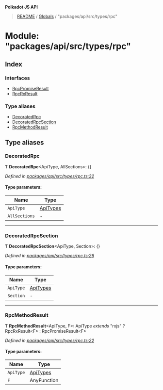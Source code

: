 **Polkadot JS API**

> [README](../README.md) / [Globals](../globals.md) / "packages/api/src/types/rpc"

# Module: "packages/api/src/types/rpc"

## Index

### Interfaces

* [RpcPromiseResult](../interfaces/_packages_api_src_types_rpc_.rpcpromiseresult.md)
* [RpcRxResult](../interfaces/_packages_api_src_types_rpc_.rpcrxresult.md)

### Type aliases

* [DecoratedRpc](_packages_api_src_types_rpc_.md#decoratedrpc)
* [DecoratedRpcSection](_packages_api_src_types_rpc_.md#decoratedrpcsection)
* [RpcMethodResult](_packages_api_src_types_rpc_.md#rpcmethodresult)

## Type aliases

### DecoratedRpc

Ƭ  **DecoratedRpc**\<ApiType, AllSections>: {}

*Defined in [packages/api/src/types/rpc.ts:32](https://github.com/polkadot-js/api/blob/c6bc664f8/packages/api/src/types/rpc.ts#L32)*

#### Type parameters:

Name | Type |
------ | ------ |
`ApiType` | [ApiTypes](_packages_api_src_types_base_.md#apitypes) |
`AllSections` | - |

___

### DecoratedRpcSection

Ƭ  **DecoratedRpcSection**\<ApiType, Section>: {}

*Defined in [packages/api/src/types/rpc.ts:26](https://github.com/polkadot-js/api/blob/c6bc664f8/packages/api/src/types/rpc.ts#L26)*

#### Type parameters:

Name | Type |
------ | ------ |
`ApiType` | [ApiTypes](_packages_api_src_types_base_.md#apitypes) |
`Section` | - |

___

### RpcMethodResult

Ƭ  **RpcMethodResult**\<ApiType, F>: ApiType *extends* \"rxjs\" ? RpcRxResult\<F> : RpcPromiseResult\<F>

*Defined in [packages/api/src/types/rpc.ts:22](https://github.com/polkadot-js/api/blob/c6bc664f8/packages/api/src/types/rpc.ts#L22)*

#### Type parameters:

Name | Type |
------ | ------ |
`ApiType` | [ApiTypes](_packages_api_src_types_base_.md#apitypes) |
`F` | AnyFunction |
